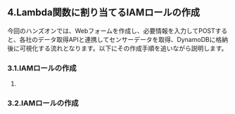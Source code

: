 ## 4.Lambda関数に割り当てるIAMロールの作成
今回のハンズオンでは、Webフォームを作成し、必要情報を入力してPOSTすると、各社のデータ取得APIと連携してセンサーデータを取得、DynamoDBに格納後に可視化する流れとなります。以下にその作成手順を追いながら説明します。



### 3.1.IAMロールの作成

1. 



### 3.2.IAMロールの作成

